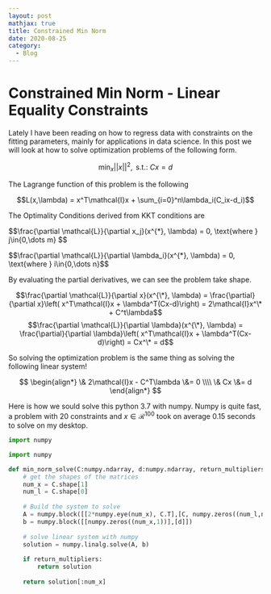 ```yaml
---
layout: post
mathjax: true
title: Constrained Min Norm
date: 2020-08-25
category:
  - Blog
---
```


# Constrained Min Norm - Linear Equality Constraints

Lately I have been reading on how to regress data with constraints on the fitting parameters, mainly for applications in data science. In this post we will look at how to solve optimization problems of the following form.

$$\min_{x} ||x||^2, \text{ s.t.: } Cx = d$$

The Lagrange function of this problem is the following

$$L(x,\lambda) = x^T\mathcal{I}x + \sum_{i=0}^n\lambda_i(C_ix-d_i)$$

The Optimality Conditions derived from KKT conditions are

$$\frac{\partial \mathcal{L}}{\partial x_j}(x^{\*}, \lambda) = 0, \text{where } j\in\{0,\dots m} $$

$$\frac{\partial \mathcal{L}}{\partial \lambda_i}(x^{\*}, \lambda) = 0, \text{where } i\in\{0,\dots n}$$

By evaluating the partial derivatives, we can see the problem take shape.

$$\frac{\partial \mathcal{L}}{\partial x}(x^{\*}, \lambda) = \frac{\partial}{\partial x}\left( x^T\mathcal{I}x + \lambda^T(Cx-d)\right) = 2\mathcal{I}x^\* + C^t\lambda$$
$$\frac{\partial \mathcal{L}}{\partial \lambda}(x^{\*}, \lambda) = \frac{\partial}{\partial \lambda}\left( x^T\mathcal{I}x + \lambda^T(Cx-d)\right) = Cx^\* = d$$

So solving the optimization problem is the same thing as solving the following linear system!

$$
\begin{align*} 
\& 2\mathcal{I}x - C^T\lambda \&=  0 \\\\ 
\& Cx  \&=  d
\end{align*}
$$

Here is how we sould solve this python 3.7  with numpy. Numpy is quite fast, a problem with 20 constraints and $x\in\mathcal{R}^100$ took  on average 0.15 seconds to solve on my desktop.

```python
import numpy

import numpy

def min_norm_solve(C:numpy.ndarray, d:numpy.ndarray, return_multipliers:bool = True) -> numpy.ndarray:
    # get the shapes of the matrices
    num_x = C.shape[1]
    num_l = C.shape[0]
    
    # Build the system to solve
    A = numpy.block([[2*numpy.eye(num_x), C.T],[C, numpy.zeros((num_l,num_l))]])
    b = numpy.block([[numpy.zeros((num_x,1))],[d]])
    
    # solve linear system with numpy
    solution = numpy.linalg.solve(A, b)
      
    if return_multipliers:
        return solution
    
    return solution[:num_x]
  
```
